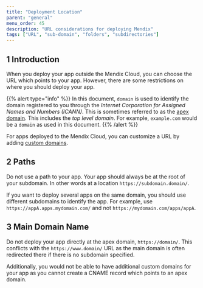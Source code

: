 ```yaml
---
title: "Deployment Location"
parent: "general"
menu_order: 45
description: "URL considerations for deploying Mendix"
tags: ["URL", "sub-domain", "folders", "subdirectories"]
---
```


## 1 Introduction

When you deploy your app outside the Mendix Cloud, you can choose the URL which points to your app. However, there are some restrictions on where you should deploy your app.

{{% alert type="info" %}}
In this document, `domain` is used to identify the domain registered to you through the *Internet Corporation for Assigned Names and Numbers (ICANN)*. This is sometimes referred to as the [apex domain](https://docs.github.com/en/pages/configuring-a-custom-domain-for-your-github-pages-site/about-custom-domains-and-github-pages#using-an-apex-domain-for-your-github-pages-site). This includes the *top level domain*. For example, `example.com` would be a `domain` as used in this document.
{{% /alert %}}

For apps deployed to the Mendix Cloud, you can customize a URL by adding [custom domains](custom-domains).

## 2 Paths

Do not use a path to your app. Your app should always be at the root of your subdomain. In other words at a location `https://subdomain.domain/`.

If you want to deploy several apps on the same domain, you should use different subdomains to identify the app. For example, use `https://appA.apps.mydomain.com/` and not `https://mydomain.com/apps/appA`.

## 3 Main Domain Name

Do not deploy your app directly at the apex domain, `https://domain/`. This conflicts with the `https://www.domain/` URL as the main domain is often redirected there if there is no subdomain specified.

Additionally, you would not be able to have additional custom domains for your app as you cannot create a CNAME record which points to an apex domain.

